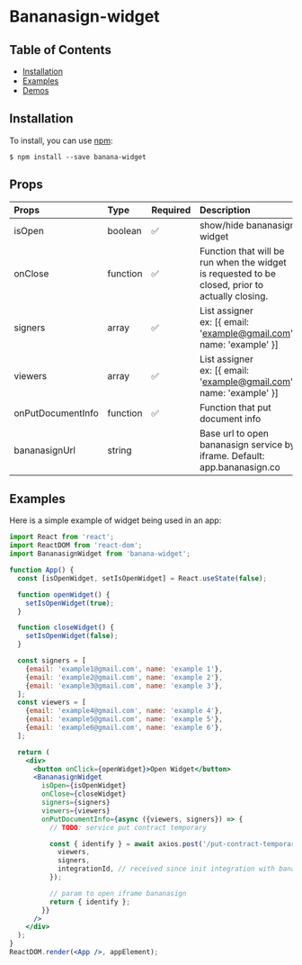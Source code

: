# Bananasign-widget

## Table of Contents

- [Installation](#installation)
- [Examples](#examples)
- [Demos](https://app.bananasign.co)

## Installation

To install, you can use [npm](https://npmjs.org/):

    $ npm install --save banana-widget

## Props

| Props             | Type     | Required           | Description                                                                                     |
| :---------------- | :------- | :----------------- | :---------------------------------------------------------------------------------------------- |
| isOpen            | boolean  | :white_check_mark: | show/hide bananasign widget                                                                     |
| onClose           | function | :white_check_mark: | Function that will be run when the widget is requested to be closed, prior to actually closing. |
| signers           | array    | :white_check_mark: | List assigner<br/>ex: [{ email: 'example@gmail.com', name: 'example' }]                         |
| viewers           | array    | :white_check_mark: | List assigner<br/>ex: [{ email: 'example@gmail.com', name: 'example' }]                         |
| onPutDocumentInfo | function | :white_check_mark: | Function that put document info                                                                 |
| bananasignUrl     | string   |                    | Base url to open bananasign service by iframe. Default: app.bananasign.co                       |

## Examples

Here is a simple example of widget being used in an app:

```jsx
import React from 'react';
import ReactDOM from 'react-dom';
import BananasignWidget from 'banana-widget';

function App() {
  const [isOpenWidget, setIsOpenWidget] = React.useState(false);

  function openWidget() {
    setIsOpenWidget(true);
  }

  function closeWidget() {
    setIsOpenWidget(false);
  }

  const signers = [
    {email: 'example1@gmail.com', name: 'example 1'},
    {email: 'example2@gmail.com', name: 'example 2'},
    {email: 'example3@gmail.com', name: 'example 3'},
  ];
  const viewers = [
    {email: 'example4@gmail.com', name: 'example 4'},
    {email: 'example5@gmail.com', name: 'example 5'},
    {email: 'example6@gmail.com', name: 'example 6'},
  ];

  return (
    <div>
      <button onClick={openWidget}>Open Widget</button>
      <BananasignWidget
        isOpen={isOpenWidget}
        onClose={closeWidget}
        signers={signers}
        viewers={viewers}
        onPutDocumentInfo={async ({viewers, signers}) => {
          // TODO: service put contract temporary

          const { identify } = await axios.post('/put-contract-temporary', {
            viewers,
            signers,
            integrationId, // received since init integration with bananasign
          });

          // param to open iframe bananasign
          return { identify };
        }}
      />
    </div>
  );
}
ReactDOM.render(<App />, appElement);
```
